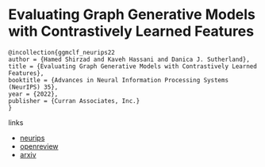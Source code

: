 # Evaluating Graph Generative Models with Contrastively Learned Features

```
@incollection{ggmclf_neurips22
author = {Hamed Shirzad and Kaveh Hassani and Danica J. Sutherland},
title = {Evaluating Graph Generative Models with Contrastively Learned Features},
booktitle = {Advances in Neural Information Processing Systems (NeurIPS) 35},
year = {2022},
publisher = {Curran Associates, Inc.}
}
```

links
- [neurips](https://nips.cc/Conferences/2022/Schedule?showEvent=53578)
- [openreview](https://openreview.net/forum?id=e65KZ0ixi0)
- [arxiv](https://arxiv.org/abs/2206.06234)
